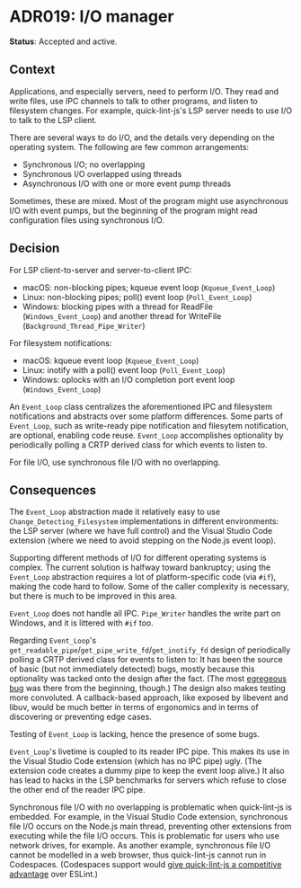 # ADR019: I/O manager

**Status**: Accepted and active.

## Context

Applications, and especially servers, need to perform I/O. They read and write
files, use IPC channels to talk to other programs, and listen to filesystem
changes. For example, quick-lint-js's LSP server needs to use I/O to talk to the
LSP client.

There are several ways to do I/O, and the details very depending on the
operating system. The following are few common arrangements:

* Synchronous I/O; no overlapping
* Synchronous I/O overlapped using threads
* Asynchronous I/O with one or more event pump threads

Sometimes, these are mixed. Most of the program might use asynchronous I/O with
event pumps, but the beginning of the program might read configuration files
using synchronous I/O.

## Decision

For LSP client-to-server and server-to-client IPC:
* macOS: non-blocking pipes; kqueue event loop (`Kqueue_Event_Loop`)
* Linux: non-blocking pipes; poll() event loop (`Poll_Event_Loop`)
* Windows: blocking pipes with a thread for ReadFile (`Windows_Event_Loop`) and
  another thread for WriteFile (`Background_Thread_Pipe_Writer`)

For filesystem notifications:
* macOS: kqueue event loop (`Kqueue_Event_Loop`)
* Linux: inotify with a poll() event loop (`Poll_Event_Loop`)
* Windows: oplocks with an I/O completion port event loop (`Windows_Event_Loop`)

An `Event_Loop` class centralizes the aforementioned IPC and filesystem
notifications and abstracts over some platform differences. Some parts of
`Event_Loop`, such as write-ready pipe notification and filesytem notification,
are optional, enabling code reuse. `Event_Loop` accomplishes optionality by
periodically polling a CRTP derived class for which events to listen to.

For file I/O, use synchronous file I/O with no overlapping.

## Consequences

The `Event_Loop` abstraction made it relatively easy to use
`Change_Detecting_Filesystem` implementations in different environments: the LSP
server (where we have full control) and the Visual Studio Code extension (where
we need to avoid stepping on the Node.js event loop).

Supporting different methods of I/O for different operating systems is complex.
The current solution is halfway toward bankruptcy; using the `Event_Loop`
abstraction requires a lot of platform-specific code (via `#if`), making the
code hard to follow. Some of the caller complexity is necessary, but there is
much to be improved in this area.

`Event_Loop` does not handle all IPC. `Pipe_Writer` handles the write part on
Windows, and it is littered with `#if` too.

Regarding `Event_Loop`'s
`get_readable_pipe`/`get_pipe_write_fd`/`get_inotify_fd` design of periodically
polling a CRTP derived class for events to listen to: It has been the source of
basic (but not immediately detected) bugs, mostly because this optionality was
tacked onto the design after the fact. (The most [egregeous
bug](https://github.com/quick-lint/quick-lint-js/issues/1057) was there from the
beginning, though.) The design also makes testing more convoluted. A
callback-based approach, like exposed by libevent and libuv, would be much
better in terms of ergonomics and in terms of discovering or preventing edge
cases.

Testing of `Event_Loop` is lacking, hence the presence of some bugs.

`Event_Loop`'s livetime is coupled to its reader IPC pipe. This makes its use in
the Visual Studio Code extension (which has no IPC pipe) ugly. (The extension
code creates a dummy pipe to keep the event loop alive.) It also has lead to
hacks in the LSP benchmarks for servers which refuse to close the other end of
the reader IPC pipe.

Synchronous file I/O with no overlapping is problematic when quick-lint-js is
embedded. For example, in the Visual Studio Code extension, synchronous file I/O
occurs on the Node.js main thread, preventing other extensions from executing
while the file I/O occurs. This is problematic for users who use network drives,
for example. As another example, synchronous file I/O cannot be modelled in a
web browser, thus quick-lint-js cannot run in Codespaces. (Codespaces support
would [give quick-lint-js a competitive
advantage](https://github.com/quick-lint/quick-lint-js/issues/417) over ESLint.)
